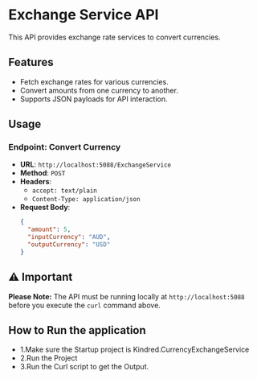﻿
# Exchange Service API

This API provides exchange rate services to convert currencies.

## Features

- Fetch exchange rates for various currencies.
- Convert amounts from one currency to another.
- Supports JSON payloads for API interaction.

## Usage

### Endpoint: Convert Currency

- **URL**: `http://localhost:5088/ExchangeService`
- **Method**: `POST`
- **Headers**:
  - `accept: text/plain`
  - `Content-Type: application/json`
- **Request Body**:
  ```json
  {
    "amount": 5,
    "inputCurrency": "AUD",
    "outputCurrency": "USD"
  }

## ⚠️ Important

**Please Note:** The API must be running locally at `http://localhost:5088` before you execute the `curl` command above.

## How to Run the application

- 1.Make sure the Startup project is Kindred.CurrencyExchangeService
- 2.Run the Project
- 3.Run the Curl script to get the Output.

